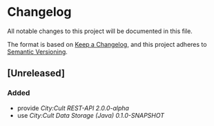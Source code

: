 # Changelog

All notable changes to this project will be documented in this file.

The format is based on [Keep a Changelog](https://keepachangelog.com/en/1.0.0/),
and this project adheres to [Semantic Versioning](https://semver.org/spec/v2.0.0.html).

## [Unreleased]

### Added

- provide *City:Cult REST-API 2.0.0-alpha*
- use *City:Cult Data Storage (Java) 0.1.0-SNAPSHOT*
